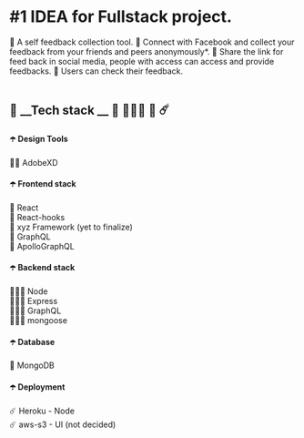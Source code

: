 # #1 IDEA for Fullstack project.

🧐 A self feedback collection tool. 
🧐 Connect with Facebook and collect your feedback from your friends and peers anonymously*.
🧐 Share the link for feed back in social media, people with access can access and provide feedbacks.
🧐 Users can check their feedback.
<br>
<br>
## 🌂 __Tech stack __  🧶 👩🏻‍💻 🎒 ☄️ ##

#### ☂️ __Design Tools__ ####
 👩‍🎨 AdobeXD
 
#### ☂️ __Frontend stack__ ####
 🧶 React </br>
 🧶 React-hooks </br>
 🧶 xyz Framework (yet to finalize) </br>
 🧶 GraphQL </br>
 🧶 ApolloGraphQL
 
#### ☂️ __Backend stack__ ####
 👩🏻‍💻 Node </br>
 👩🏻‍💻 Express </br>
 👩🏻‍💻 GraphQL </br>
 👩🏻‍💻 mongoose
 
#### ☂️ __Database__ ####
 🎒 MongoDB
 
#### ☂️ __Deployment__ ####
 ☄️ Heroku - Node </br>
 ☄️ aws-s3 - UI (not decided)
